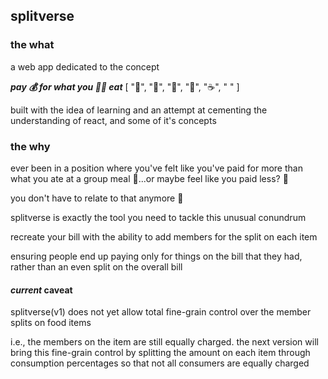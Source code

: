 ## splitverse

### the what

a web app dedicated to the concept

**_pay 💰 for what you 🫵🏼 eat_** [ "🍕", "🍔", "🌮", "🍺", "☕️", " " ]

built with the idea of learning and an attempt at cementing the understanding of react, and some of it's concepts

### the why

ever been in a position where you've felt like you've paid for more than what you ate at a group meal 🤔...or maybe feel like you paid less? 🫣

you don't have to relate to that anymore 🤩

splitverse is exactly the tool you need to tackle this unusual conundrum

recreate your bill with the ability to add members for the split on each item

ensuring people end up paying only for things on the bill that they had,
rather than an even split on the overall bill

#### **_current_** caveat

splitverse(v1) does not yet allow total fine-grain control over the member splits on food items

i.e., the members on the item are still equally charged.
the next version will bring this fine-grain control by splitting the amount on each item through consumption percentages so that not all consumers are equally charged
